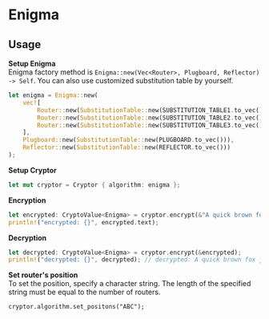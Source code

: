 # Enigma

## Usage
**Setup Enigma**  
Enigma factory method is `Enigma::new(Vec<Router>, Plugboard, Reflector) -> Self`. You can also use customized substitution table by yourself.
```rust
let enigma = Enigma::new(
    vec![
        Router::new(SubstitutionTable::new(SUBSTITUTION_TABLE1.to_vec())),
        Router::new(SubstitutionTable::new(SUBSTITUTION_TABLE2.to_vec())),
        Router::new(SubstitutionTable::new(SUBSTITUTION_TABLE3.to_vec())),
    ],
    Plugboard::new(SubstitutionTable::new(PLUGBOARD.to_vec())),
    Reflector::new(SubstitutionTable::new(REFLECTOR.to_vec()))
);
```

**Setup Cryptor**  
```rust
let mut cryptor = Cryptor { algorithm: enigma };
```

**Encryption**  
```rust
let encrypted: CryptoValue<Enigma> = cryptor.encrypt(&"A quick brown fox jumps over the lazy dog.");
println!("encrypted: {}", encrypted.text);
```

**Decryption**  
```rust
let decrypted: CryptoValue<Enigma> = cryptor.encrypt(&encrypted);
println!("decrypted: {}", decrypted); // decrypted: A quick brown fox jumps over the lazy dog.
```

**Set router's position**  
To set the position, specify a character string. The length of the specified string must be equal to the number of routers.
```
cryptor.algorithm.set_positons("ABC");
```
